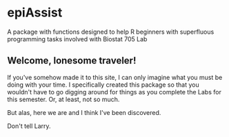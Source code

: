 # epiAssist
A package with functions designed to help R beginners with superfluous programming tasks involved with Biostat 705 Lab

## Welcome, lonesome traveler!

If you've somehow made it to this site, I can only imagine what you must be doing with your time.
I specifically created this package so that you wouldn't have to go digging around for things as you
complete the Labs for this semester. Or, at least, not so much.

But alas, here we are and I think I've been discovered.

Don't tell Larry.
